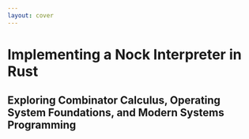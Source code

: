 ```yaml
---
layout: cover
---
```


# Implementing a Nock Interpreter in Rust

## Exploring Combinator Calculus, Operating System Foundations, and Modern Systems Programming
